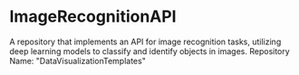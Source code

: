 # ImageRecognitionAPI
A repository that implements an API for image recognition tasks, utilizing deep learning models to classify and identify objects in images.  Repository Name: "DataVisualizationTemplates"
